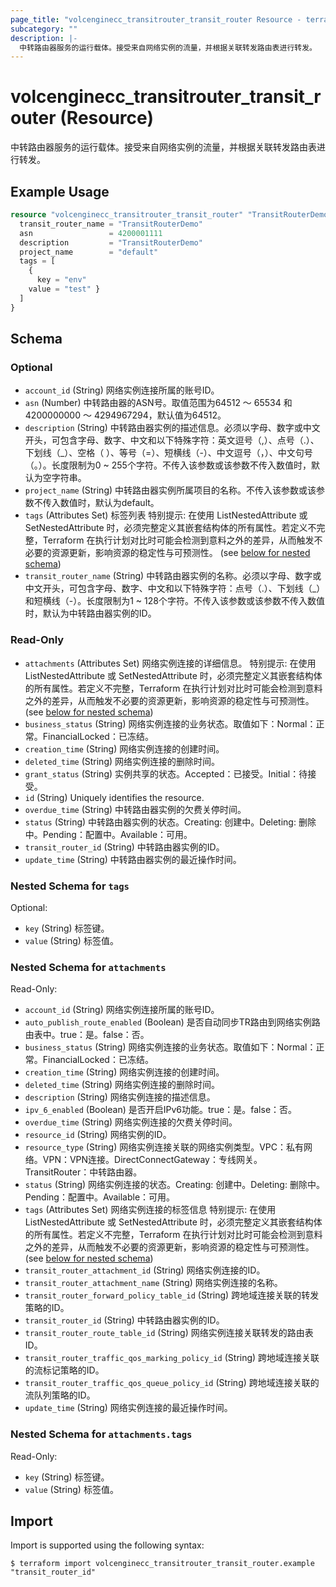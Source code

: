 ```yaml
---
page_title: "volcenginecc_transitrouter_transit_router Resource - terraform-provider-volcenginecc"
subcategory: ""
description: |-
  中转路由器服务的运行载体。接受来自网络实例的流量，并根据关联转发路由表进行转发。
---
```


# volcenginecc_transitrouter_transit_router (Resource)

中转路由器服务的运行载体。接受来自网络实例的流量，并根据关联转发路由表进行转发。

## Example Usage

```terraform
resource "volcenginecc_transitrouter_transit_router" "TransitRouterDemo" {
  transit_router_name = "TransitRouterDemo"
  asn                 = 4200001111
  description         = "TransitRouterDemo"
  project_name        = "default"
  tags = [
    {
      key = "env"
    value = "test" }
  ]
}
```

<!-- schema generated by tfplugindocs -->
## Schema

### Optional

- `account_id` (String) 网络实例连接所属的账号ID。
- `asn` (Number) 中转路由器的ASN号。取值范围为64512 ～ 65534 和 4200000000 ～ 4294967294，默认值为64512。
- `description` (String) 中转路由器实例的描述信息。必须以字母、数字或中文开头，可包含字母、数字、中文和以下特殊字符：英文逗号（,）、点号（.）、下划线（_）、空格（ ）、等号（=）、短横线（-）、中文逗号（，）、中文句号（。）。长度限制为0 ~ 255个字符。不传入该参数或该参数不传入数值时，默认为空字符串。
- `project_name` (String) 中转路由器实例所属项目的名称。不传入该参数或该参数不传入数值时，默认为default。
- `tags` (Attributes Set) 标签列表
 特别提示: 在使用 ListNestedAttribute 或 SetNestedAttribute 时，必须完整定义其嵌套结构体的所有属性。若定义不完整，Terraform 在执行计划对比时可能会检测到意料之外的差异，从而触发不必要的资源更新，影响资源的稳定性与可预测性。 (see [below for nested schema](#nestedatt--tags))
- `transit_router_name` (String) 中转路由器实例的名称。必须以字母、数字或中文开头，可包含字母、数字、中文和以下特殊字符：点号（.）、下划线（_）和短横线（-）。长度限制为1 ~ 128个字符。不传入该参数或该参数不传入数值时，默认为中转路由器实例的ID。

### Read-Only

- `attachments` (Attributes Set) 网络实例连接的详细信息。
 特别提示: 在使用 ListNestedAttribute 或 SetNestedAttribute 时，必须完整定义其嵌套结构体的所有属性。若定义不完整，Terraform 在执行计划对比时可能会检测到意料之外的差异，从而触发不必要的资源更新，影响资源的稳定性与可预测性。 (see [below for nested schema](#nestedatt--attachments))
- `business_status` (String) 网络实例连接的业务状态。取值如下：Normal：正常。FinancialLocked：已冻结。
- `creation_time` (String) 网络实例连接的创建时间。
- `deleted_time` (String) 网络实例连接的删除时间。
- `grant_status` (String) 实例共享的状态。Accepted：已接受。Initial：待接受。
- `id` (String) Uniquely identifies the resource.
- `overdue_time` (String) 中转路由器实例的欠费关停时间。
- `status` (String) 中转路由器实例的状态。Creating: 创建中。Deleting: 删除中。Pending：配置中。Available：可用。
- `transit_router_id` (String) 中转路由器实例的ID。
- `update_time` (String) 中转路由器实例的最近操作时间。

<a id="nestedatt--tags"></a>
### Nested Schema for `tags`

Optional:

- `key` (String) 标签键。
- `value` (String) 标签值。


<a id="nestedatt--attachments"></a>
### Nested Schema for `attachments`

Read-Only:

- `account_id` (String) 网络实例连接所属的账号ID。
- `auto_publish_route_enabled` (Boolean) 是否自动同步TR路由到网络实例路由表中。true：是。false：否。
- `business_status` (String) 网络实例连接的业务状态。取值如下：Normal：正常。FinancialLocked：已冻结。
- `creation_time` (String) 网络实例连接的创建时间。
- `deleted_time` (String) 网络实例连接的删除时间。
- `description` (String) 网络实例连接的描述信息。
- `ipv_6_enabled` (Boolean) 是否开启IPv6功能。true：是。false：否。
- `overdue_time` (String) 网络实例连接的欠费关停时间。
- `resource_id` (String) 网络实例的ID。
- `resource_type` (String) 网络实例连接关联的网络实例类型。VPC：私有网络。VPN：VPN连接。DirectConnectGateway：专线网关。TransitRouter：中转路由器。
- `status` (String) 网络实例连接的状态。Creating: 创建中。Deleting: 删除中。Pending：配置中。Available：可用。
- `tags` (Attributes Set) 网络实例连接的标签信息
 特别提示: 在使用 ListNestedAttribute 或 SetNestedAttribute 时，必须完整定义其嵌套结构体的所有属性。若定义不完整，Terraform 在执行计划对比时可能会检测到意料之外的差异，从而触发不必要的资源更新，影响资源的稳定性与可预测性。 (see [below for nested schema](#nestedatt--attachments--tags))
- `transit_router_attachment_id` (String) 网络实例连接的ID。
- `transit_router_attachment_name` (String) 网络实例连接的名称。
- `transit_router_forward_policy_table_id` (String) 跨地域连接关联的转发策略的ID。
- `transit_router_id` (String) 中转路由器实例的ID。
- `transit_router_route_table_id` (String) 网络实例连接关联转发的路由表ID。
- `transit_router_traffic_qos_marking_policy_id` (String) 跨地域连接关联的流标记策略的ID。
- `transit_router_traffic_qos_queue_policy_id` (String) 跨地域连接关联的流队列策略的ID。
- `update_time` (String) 网络实例连接的最近操作时间。

<a id="nestedatt--attachments--tags"></a>
### Nested Schema for `attachments.tags`

Read-Only:

- `key` (String) 标签键。
- `value` (String) 标签值。

## Import

Import is supported using the following syntax:

```shell
$ terraform import volcenginecc_transitrouter_transit_router.example "transit_router_id"
```
